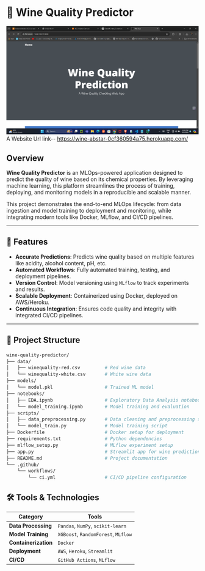 

# 🍷 Wine Quality Predictor

![Alt text](./Screenshot%202024-09-08%20233250.png)
A Website Url link-- https://wine-abstar-0cf360594a75.herokuapp.com/

## Overview

**Wine Quality Predictor** is an MLOps-powered application designed to predict the quality of wine based on its chemical properties. By leveraging machine learning, this platform streamlines the process of training, deploying, and monitoring models in a reproducible and scalable manner.

This project demonstrates the end-to-end MLOps lifecycle: from data ingestion and model training to deployment and monitoring, while integrating modern tools like Docker, MLflow, and CI/CD pipelines.

---

## 🚀 Features

- **Accurate Predictions**: Predicts wine quality based on multiple features like acidity, alcohol content, pH, etc.
- **Automated Workflows**: Fully automated training, testing, and deployment pipelines.
- **Version Control**: Model versioning using `MLflow` to track experiments and results.
- **Scalable Deployment**: Containerized using Docker, deployed on AWS/Heroku.
- **Continuous Integration**: Ensures code quality and integrity with integrated CI/CD pipelines.

---

## 📁 Project Structure

```bash
wine-quality-predictor/
├── data/
│   ├── winequality-red.csv         # Red wine data
│   └── winequality-white.csv       # White wine data
├── models/
│   └── model.pkl                   # Trained ML model
├── notebooks/
│   ├── EDA.ipynb                   # Exploratory Data Analysis notebook
│   └── model_training.ipynb        # Model training and evaluation
├── scripts/
│   ├── data_preprocessing.py       # Data cleaning and preprocessing script
│   └── model_train.py              # Model training script
├── Dockerfile                      # Docker setup for deployment
├── requirements.txt                # Python dependencies
├── mlflow_setup.py                 # MLflow experiment setup
├── app.py                          # Streamlit app for wine prediction
├── README.md                       # Project documentation
└── .github/
    └── workflows/
        └── ci.yml                  # CI/CD pipeline configuration
```
## 🛠️ Tools & Technologies

| **Category**        | **Tools**                             |
|---------------------|---------------------------------------|
| **Data Processing**  | `Pandas`, `NumPy`, `scikit-learn`     |
| **Model Training**   | `XGBoost`, `RandomForest`, `MLflow`   |
| **Containerization** | `Docker`                             |
| **Deployment**       | `AWS`, `Heroku`, `Streamlit`          |
| **CI/CD**            | `GitHub Actions`, `MLflow`           |

